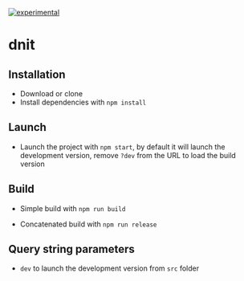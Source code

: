 [![experimental](http://badges.github.io/stability-badges/dist/experimental.svg)](http://github.com/badges/stability-badges)

# dnit

## Installation

* Download or clone
* Install dependencies with `npm install`

## Launch

* Launch the project with `npm start`, by default it will launch the development version, remove `?dev` from the URL to load the build version

## Build

* Simple build with `npm run build`

* Concatenated build with `npm run release`

## Query string parameters

* `dev` to launch the development version from `src` folder
